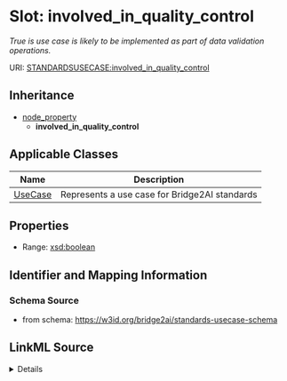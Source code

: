 # Slot: involved_in_quality_control
_True is use case is likely to be implemented as part of data validation operations._


URI: [STANDARDSUSECASE:involved_in_quality_control](https://w3id.org/bridge2ai/standards-usecase-schema/involved_in_quality_control)




## Inheritance

* [node_property](node_property.md)
    * **involved_in_quality_control**





## Applicable Classes

| Name | Description |
| --- | --- |
[UseCase](UseCase.md) | Represents a use case for Bridge2AI standards






## Properties

* Range: [xsd:boolean](xsd:boolean)







## Identifier and Mapping Information







### Schema Source


* from schema: https://w3id.org/bridge2ai/standards-usecase-schema




## LinkML Source

<details>
```yaml
name: involved_in_quality_control
description: True is use case is likely to be implemented as part of data validation
  operations.
from_schema: https://w3id.org/bridge2ai/standards-usecase-schema
rank: 1000
is_a: node property
domain: NamedThing
alias: involved_in_quality_control
domain_of:
- UseCase
range: boolean

```
</details>